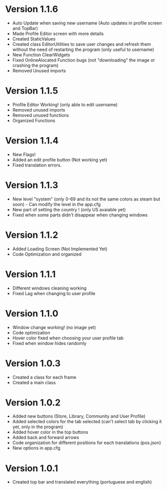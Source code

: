# Version 1.1.6
 - Auto Update when saving new username (Auto updates in profile screen and TopBar)
 - Made Profile Editor screen with more details
 - Created StaticValues
 - Created class EditorUtilities to save user changes and refresh them without the need of restarting the program (only useful to username)
 - New Function ClearWidgets
 - Fixed OnlineAlocated Function bugs (not "downloading" the image or crashing the program)
 - Removed Unused imports
 
# Version 1.1.5
 - Profile Editor Working! (only able to edit username)
 - Removed unused imports
 - Removed unused functions
 - Organized Functions
 
# Version 1.1.4
 - New Flags!
 - Added an edit profile button (Not working yet)
 - Fixed translation errors.

# Version 1.1.3
 - New level "system" (only 0-69 and its not the same colors as steam but soon) - Can modify the level in the app.cfg
 - New part of setting the country ! (only US avaiable yet)
 - Fixed when some parts didn't disappear when changing windows

# Version 1.1.2
 - Added Loading Screen (Not Implemented Yet)
 - Code Optimization and organized

# Version 1.1.1
 - Different windows cleaning working
 - Fixed Lag when changing to user profile

# Version 1.1.0
 - Window change working! (no image yet)
 - Code optimization
 - Hover color fixed when choosing your user profile tab
 - Fixed when window hides randomly

# Version 1.0.3
 - Created a class for each frame
 - Created a main class

# Version 1.0.2
 -  Added new buttons (Store, Library, Community and User Profile)
 -  Added selected colors for the tab selected (can't select tab by clicking it yet, only in the program)
 -  Added hover color in the top buttons
 -  Added back and forward arrows
 -  Code organization for different positions for each translations (pos.json)
 -  New options in app.cfg

# Version 1.0.1
 - Created top bar and translated everything (portuguese and english)
